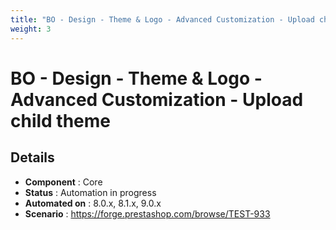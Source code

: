 ```yaml
---
title: "BO - Design - Theme & Logo - Advanced Customization - Upload child theme"
weight: 3
---
```


# BO - Design - Theme & Logo - Advanced Customization - Upload child theme
## Details
* **Component** : Core
* **Status** : Automation in progress
* **Automated on** : 8.0.x, 8.1.x, 9.0.x
* **Scenario** : https://forge.prestashop.com/browse/TEST-933

